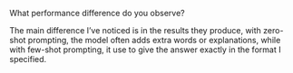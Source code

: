 What performance difference do you observe?

The main difference I’ve noticed is in the results they produce, with zero-shot prompting, the model often adds extra words or explanations, while with few-shot prompting, it use to give the answer exactly in the format I specified.
